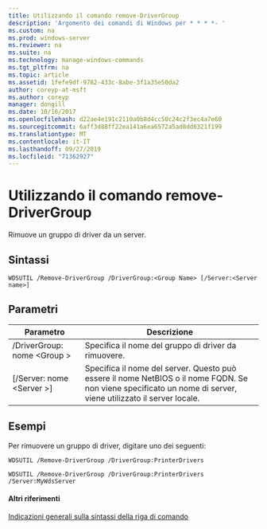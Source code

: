 ```yaml
---
title: Utilizzando il comando remove-DriverGroup
description: 'Argomento dei comandi di Windows per * * * *- '
ms.custom: na
ms.prod: windows-server
ms.reviewer: na
ms.suite: na
ms.technology: manage-windows-commands
ms.tgt_pltfrm: na
ms.topic: article
ms.assetid: 1fefe9df-9782-433c-8abe-3f1a35e50da2
author: coreyp-at-msft
ms.author: coreyp
manager: dongill
ms.date: 10/16/2017
ms.openlocfilehash: d22ae4e191c2110a0b8d4cc50c24c2f3ec4a7e60
ms.sourcegitcommit: 6aff3d88ff22ea141a6ea6572a5ad8dd6321f199
ms.translationtype: MT
ms.contentlocale: it-IT
ms.lasthandoff: 09/27/2019
ms.locfileid: "71362927"
---
```

# <a name="using-the-remove-drivergroup-command"></a>Utilizzando il comando remove-DriverGroup



Rimuove un gruppo di driver da un server.

## <a name="syntax"></a>Sintassi

```
WDSUTIL /Remove-DriverGroup /DriverGroup:<Group Name> [/Server:<Server name>]
```

## <a name="parameters"></a>Parametri

|Parametro|Descrizione|
|---------|-----------|
|/DriverGroup: nome \<Group >|Specifica il nome del gruppo di driver da rimuovere.|
|[/Server: nome \<Server >]|Specifica il nome del server. Questo può essere il nome NetBIOS o il nome FQDN. Se non viene specificato un nome di server, viene utilizzato il server locale.|

## <a name="BKMK_examples"></a>Esempi

Per rimuovere un gruppo di driver, digitare uno dei seguenti:
```
WDSUTIL /Remove-DriverGroup /DriverGroup:PrinterDrivers
```
```
WDSUTIL /Remove-DriverGroup /DriverGroup:PrinterDrivers /Server:MyWdsServer
```

#### <a name="additional-references"></a>Altri riferimenti

[Indicazioni generali sulla sintassi della riga di comando](command-line-syntax-key.md)